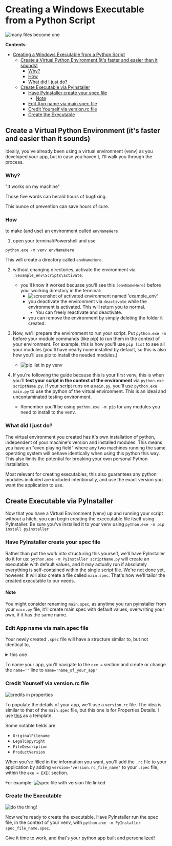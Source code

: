 # Creating a Windows Executable from a Python Script

![many files become one](../../../img/tutorials/python/PyInstaller/stack%20of%20files%20to%20single%20file.jpg)

**Contents**:
- [Creating a Windows Executable from a Python Script](#creating-a-windows-executable-from-a-python-script)
  - [Create a Virtual Python Environment (it's faster and easier than it sounds)](#create-a-virtual-python-environment-its-faster-and-easier-than-it-sounds)
    - [Why?](#why)
    - [How](#how)
    - [What did I just do?](#what-did-i-just-do)
  - [Create Executable via PyInstaller](#create-executable-via-pyinstaller)
    - [Have PyInstaller create your spec file](#have-pyinstaller-create-your-spec-file)
      - [Note](#note)
    - [Edit App name via main.spec file](#edit-app-name-via-mainspec-file)
    - [Credit Yourself via version.rc file](#credit-yourself-via-versionrc-file)
    - [Create the Executable](#create-the-executable)



## Create a Virtual Python Environment (it's faster and easier than it sounds)

Ideally, you've already been using a virtual environment (venv) as you developed your app, but in case you haven't, I'll walk you through the process.

### Why?

"It works on my machine"

Those five words can herald hours of bugfixing.

This ounce of prevention can save hours of cure.


### How

to make (and use) an environment called `envNameHere`

1. open your terminal/Powershell and use

```
python.exe -m venv envNameHere
```

This will create a directory called `envNameHere`.

2. without changing directories, activate the environment via `.\example_env\Scripts\activate`.
   * you'll know it worked becuase you'll see this `(envNameHere)` before your working directory in the terminal:
     * ![screenshot of activated environment named 'example_env'](../../../img/tutorials/python/virtual%20ewnvironment/python%20environment%20activated.PNG)
     * you deactivate the environment via `deactivate` while the environment is activated. This will return you to normal.
       * You can freely reactivate and deactivate.
     * you can remove the environment by simply deleting the folder it created.

3. Now, we'll prepare the environment to run your script. Put `python.exe -m ` before your module commands (like pip) to run them in the context of your environment. For example, this is how you'll use `pip list` to see all your modules (you'll have nearly none installed by default, so this is also how you'll use pip to install the needed modules.)
   * ![pip list in py venv](../../../img/tutorials/python/virtual%20ewnvironment/python%20env%20pip.PNG)

4. If you're following the guide because this is your first venv, this is when you'll **test your script in the context of the environment** via `python.exe scriptName.py`. if your script runs on a `main.py`, you'll use `python.exe main.py` to use the python of the virtual environment. This is an ideal and uncontaminated testing environment.
    * Remember you'll be using `python.exe -m pip` for any modules you need to install to the venv.


### What did I just do?

The virtual environment you created has it's own installation of python, independent of your machine's version and installed modules. This means you have an "even playing field" where any two machines running the same operating system will behave identically when using this python this way. This also limits the potential for breaking your own personal Python installation.

Most relevant for creating executables, this also guarantees any python modules included are included intentionally, and use the exact version you want the application to use.


## Create Executable via PyInstaller

Now that you have a Virtual Environment (venv) up and running your script without a hitch, you can begin creating the excecutable file itself using PyInstaller. Be sure you've installed it to your venv using `python.exe -m pip install pyinstaller`

### Have PyInstaller create your spec file

Rather than put the work into structuring this yourself, we'll have PyInstaller do it for us: `python.exe -m PyInstaller scriptName.py` will create an executable with default values, and it may actually run if absolutely everything is self-contained within the single script file. We're not done yet, however. It will also create a file called `main.spec`. That's how we'll tailor the created executable to our needs.

#### Note

You might consider renaming `main.spec`, as anytime you run pyinstaller from your `main.py` file, it'll create main.spec with default values, overwriting your own, if it has the same name.

### Edit App name via main.spec file

Your newly created `.spec` file will have a structure similar to, but not identical to, <details>
<summary>this one</summary>


![top half](../../../img/tutorials/python/PyInstaller/spec%20file%20-%20analysis%20(top).PNG)
![bottom half](../../../img/tutorials/python/PyInstaller/spec%20file%20-%20pyz,%20exe.PNG)
</details>

To name your app, you'll navigate to the `exe =` section and create or change the `name=''` line to `name='name_of_your_app'`

### Credit Yourself via version.rc file

![credits in properties](../../../img/tutorials/python/PyInstaller/credits%20in%20properties.png)

To populate the details of your app, we'll use a `version.rc` file. The idea is similar to that of the `main.spec` file, but this one is for Properties Details. I use [this](../../demonstrations/syntax/python/PyInstaller/version.rc) as a template.

Some notable fields are

* `OriginalFilename`
* `LegalCopyright`
* `FileDescription`
* `ProductVersion`

When you've filled in the information you want, you'll add the `.rc` file to your application by adding `version='version.rc_file_name'` to your `.spec` file, within the `exe = EXE(` section.

For example:
![spec file with version file linked](../../../img/tutorials/python/PyInstaller/spec%20file%20version%20line.PNG)

### Create the Executable

![do the thing!](../../../img/zhu-li,%20do%20the%20thing.gif)

Now we're ready to create the executable. Have PyInstaller run the spec file, in the context of your venv, with `python.exe -m PyInstaller spec_file_name.spec`.

Give it time to work, and that's your python app built and personalized!
